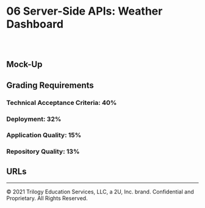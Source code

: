 # 06 Server-Side APIs: Weather Dashboard


```



```

## Mock-Up


## Grading Requirements



### Technical Acceptance Criteria: 40%


### Deployment: 32%


### Application Quality: 15%


### Repository Quality: 13%



## URLs 





- - -
© 2021 Trilogy Education Services, LLC, a 2U, Inc. brand. Confidential and Proprietary. All Rights Reserved.
